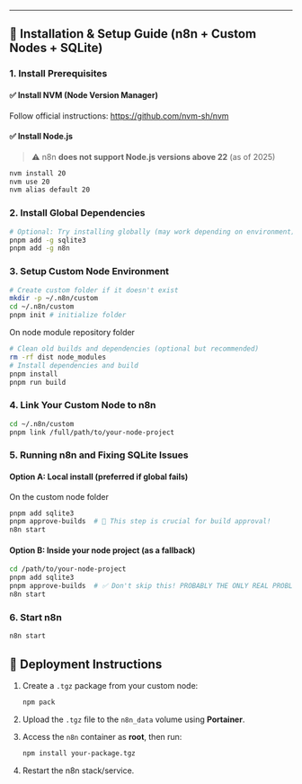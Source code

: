 ---

## 🔧 Installation & Setup Guide (n8n + Custom Nodes + SQLite)

### 1. Install Prerequisites

#### ✅ Install NVM (Node Version Manager)
Follow official instructions: https://github.com/nvm-sh/nvm

#### ✅ Install Node.js
> ⚠️ n8n **does not support Node.js versions above 22** (as of 2025)



```bash
nvm install 20
nvm use 20
nvm alias default 20
```

### 2. Install Global Dependencies

```bash
# Optional: Try installing globally (may work depending on environment)
pnpm add -g sqlite3
pnpm add -g n8n
```

### 3. Setup Custom Node Environment

```bash
# Create custom folder if it doesn't exist
mkdir -p ~/.n8n/custom
cd ~/.n8n/custom
pnpm init # initialize folder
``` 

On node module repository folder

```bash
# Clean old builds and dependencies (optional but recommended)
rm -rf dist node_modules
# Install dependencies and build
pnpm install
pnpm run build
```

### 4. Link Your Custom Node to n8n

```bash
cd ~/.n8n/custom
pnpm link /full/path/to/your-node-project
```

### 5. Running n8n and Fixing SQLite Issues 

#### Option A: Local install (preferred if global fails)

On the custom node folder

```bash
pnpm add sqlite3
pnpm approve-builds  # 🧠 This step is crucial for build approval!
n8n start
```

#### Option B: Inside your node project (as a fallback)

```bash
cd /path/to/your-node-project
pnpm add sqlite3
pnpm approve-builds  # ✅ Don't skip this! PROBABLY THE ONLY REAL PROBLEM!
n8n start
```

### 6. Start n8n

```bash
n8n start
```

## 🚀 Deployment Instructions

1. Create a `.tgz` package from your custom node:
   ```bash
   npm pack
   ```

2. Upload the `.tgz` file to the `n8n_data` volume using **Portainer**.

3. Access the `n8n` container as **root**, then run:
   ```bash
   npm install your-package.tgz
   ```

4. Restart the n8n stack/service.

